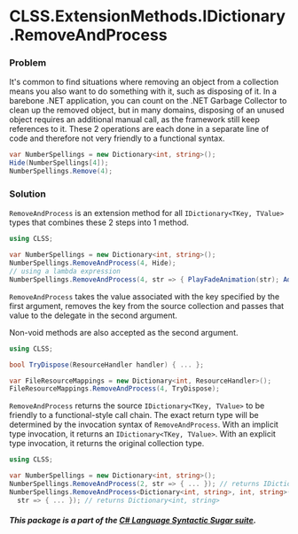 ﻿# CLSS.ExtensionMethods.IDictionary.RemoveAndProcess

### Problem

It's common to find situations where removing an object from a collection means you also want to do something with it, such as disposing of it. In a barebone .NET application, you can count on the .NET Garbage Collector to clean up the removed object, but in many domains, disposing of an unused object requires an additional manual call, as the framework still keep references to it. These 2 operations are each done in a separate line of code and therefore not very friendly to a functional syntax.

```csharp
var NumberSpellings = new Dictionary<int, string>();
Hide(NumberSpellings[4]);
NumberSpellings.Remove(4);
```

### Solution

`RemoveAndProcess` is an extension method for all `IDictionary<TKey, TValue>` types that combines these 2 steps into 1 method.

```csharp
using CLSS;

var NumberSpellings = new Dictionary<int, string>();
NumberSpellings.RemoveAndProcess(4, Hide);
// using a lambda expression
NumberSpellings.RemoveAndProcess(4, str => { PlayFadeAnimation(str); AddScore(str); });
```

`RemoveAndProcess` takes the value associated with the key specified by the first argument, removes the key from the source collection and passes that value to the delegate in the second argument.

Non-void methods are also accepted as the second argument.

```csharp
using CLSS;

bool TryDispose(ResourceHandler handler) { ... };

var FileResourceMappings = new Dictionary<int, ResourceHandler>();
FileResourceMappings.RemoveAndProcess(4, TryDispose);
```

`RemoveAndProcess` returns the source `IDictionary<TKey, TValue>` to be friendly to a functional-style call chain. The exact return type will be determined by the invocation syntax of `RemoveAndProcess`. With an implicit type invocation, it returns an `IDictionary<TKey, TValue>`. With an explicit type invocation, it returns the original collection type.

```csharp
using CLSS;

var NumberSpellings = new Dictionary<int, string>();
NumberSpellings.RemoveAndProcess(2, str => { ... }); // returns IDictionary<int, string>
NumberSpellings.RemoveAndProcess<Dictionary<int, string>, int, string>(2,
  str => { ... }); // returns Dictionary<int, string>
```

##### This package is a part of the [C# Language Syntactic Sugar suite](https://github.com/tonygiang/CLSS).